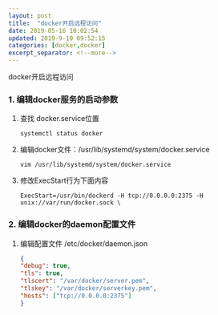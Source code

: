 ```yaml
---
layout: post
title:  "docker开启远程访问"
date: 2019-05-16 10:02:54
updated: 2019-9-10 09:52:15
categories: [docker,docker]
excerpt_separator: <!--more-->
---
```

docker开启远程访问
<!--more-->


### 1. 编辑docker服务的启动参数

1. 查找 docker.service位置

    ```shell
    systemctl status docker
    ```

2. 编辑docker文件：/usr/lib/systemd/system/docker.service

    ```shell
    vim /usr/lib/systemd/system/docker.service
    ```

3. 修改ExecStart行为下面内容

    ```shell
    ExecStart=/usr/bin/dockerd -H tcp://0.0.0.0:2375 -H unix://var/run/docker.sock \
    ```

### 2. 编辑docker的daemon配置文件

1. 编辑配置文件 /etc/docker/daemon.json

    ```json
    {
    "debug": true,
    "tls": true,
    "tlscert": "/var/docker/server.pem",
    "tlskey": "/var/docker/serverkey.pem",
    "hosts": ["tcp://0.0.0.0:2375"]
    }
    ```